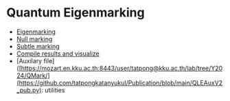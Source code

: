 # Quantum Eigenmarking

* [Eigenmarking](https://github.com/tatpongkatanyukul/Publication/blob/main/EigenMark_pub.ipynb)
* [Null marking](https://github.com/tatpongkatanyukul/Publication/blob/main/NullMark_pub.ipynb)
* [Subtle marking](https://github.com/tatpongkatanyukul/Publication/blob/main/SubtleMark_pub.ipynb)
* [Compile results and visualize](https://mozart.en.kku.ac.th:8443/user/tatpong@kku.ac.th/lab/tree/Y2024/QMark/QSearchResultsV1.ipynb)
* [Auxilary file]([https://mozart.en.kku.ac.th:8443/user/tatpong@kku.ac.th/lab/tree/Y2024/QMark/](https://github.com/tatpongkatanyukul/Publication/blob/main/QLEAuxV2_pub.py): utilities
